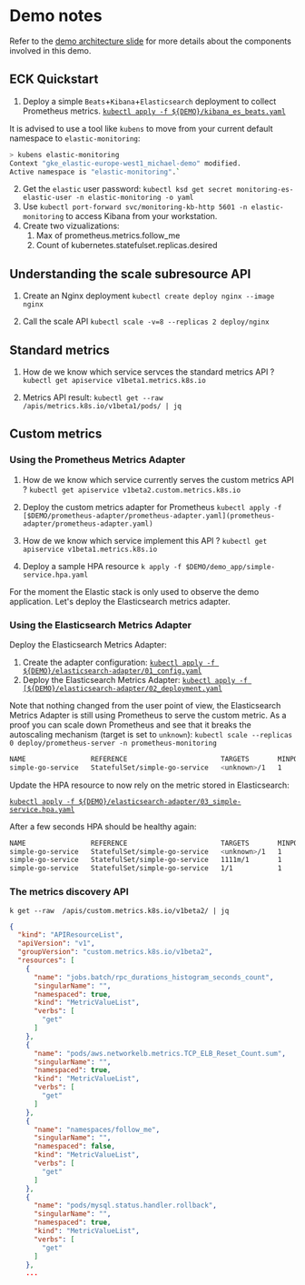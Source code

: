 # Demo notes

Refer to the [demo architecture slide](slides.pdf) for more details about the components involved in this demo.

## ECK Quickstart

1. Deploy a simple `Beats`+`Kibana`+`Elasticsearch` deployment to collect Prometheus metrics.
[`kubectl apply -f ${DEMO}/kibana_es_beats.yaml`](kibana_es_beats.yaml)

It is advised to use a tool like `kubens` to move from your current default namespace to `elastic-monitoring`:

```bash
> kubens elastic-monitoring
Context "gke_elastic-europe-west1_michael-demo" modified.
Active namespace is "elastic-monitoring".`
```

2. Get the `elastic` user password: `kubectl ksd get secret monitoring-es-elastic-user -n elastic-monitoring -o yaml`
3. Use `kubectl port-forward svc/monitoring-kb-http 5601 -n elastic-monitoring` to access Kibana from your workstation.
4. Create two vizualizations:
   1. Max of prometheus.metrics.follow_me
   2. Count of kubernetes.statefulset.replicas.desired

## Understanding the scale subresource API

1. Create an Nginx deployment
`kubectl create deploy nginx --image nginx`

2. Call the scale API
`kubectl scale -v=8 --replicas 2 deploy/nginx`

## Standard metrics

1. How de we know which service servces the standard metrics API ?
`kubectl get apiservice v1beta1.metrics.k8s.io`

2. Metrics API result: `kubectl get --raw  /apis/metrics.k8s.io/v1beta1/pods/ | jq`

## Custom metrics

### Using the Prometheus Metrics Adapter

1. How de we know which service currently serves the custom metrics API ?
`kubectl get apiservice v1beta2.custom.metrics.k8s.io`

2. Deploy the custom metrics adapter for Prometheus
`kubectl apply -f [$DEMO/prometheus-adapter/prometheus-adapter.yaml](prometheus-adapter/prometheus-adapter.yaml)`

3. How de we know which service implement this API ?
`kubectl get apiservice v1beta1.metrics.k8s.io`

4. Deploy a sample HPA resource
`k apply -f $DEMO/demo_app/simple-service.hpa.yaml`

For the moment the Elastic stack is only used to observe the demo application. Let's deploy the Elasticsearch metrics adapter.

### Using the Elasticsearch Metrics Adapter

Deploy the Elasticsearch Metrics Adapter:

1. Create the adapter configuration: [`kubectl apply -f ${DEMO}/elasticsearch-adapter/01_config.yaml`](elasticsearch-adapter/01_config.yaml)
2. Deploy the Elasticsearch Metrics Adapter: [`kubectl apply -f [${DEMO}/elasticsearch-adapter/02_deployment.yaml`](elasticsearch-adapter/02_deployment.yaml)

Note that nothing changed from the user point of view, the Elasticsearch Metrics Adapter is still using Prometheus to serve the custom metric. As a proof you can scale down Prometheus and see that it breaks the autoscaling mechanism (target is set to `unknown`):
`kubectl scale --replicas 0 deploy/prometheus-server -n prometheus-monitoring`

```bash
NAME                REFERENCE                       TARGETS       MINPODS   MAXPODS   REPLICAS   AGE
simple-go-service   StatefulSet/simple-go-service   <unknown>/1   1         10        9          8m6s
```

Update the HPA resource to now rely on the metric stored in Elasticsearch:

[`kubectl apply -f ${DEMO}/elasticsearch-adapter/03_simple-service.hpa.yaml`](elasticsearch-adapter/03_simple-service.hpa.yaml)

After a few seconds HPA should be healthy again:

```bash
NAME                REFERENCE                       TARGETS       MINPODS   MAXPODS   REPLICAS   AGE
simple-go-service   StatefulSet/simple-go-service   <unknown>/1   1         10        9          8m6s
simple-go-service   StatefulSet/simple-go-service   1111m/1       1         10        9          8m8s
simple-go-service   StatefulSet/simple-go-service   1/1           1         10        10         8m24s
```

### The metrics discovery API

```
k get --raw  /apis/custom.metrics.k8s.io/v1beta2/ | jq
```

```json
{
  "kind": "APIResourceList",
  "apiVersion": "v1",
  "groupVersion": "custom.metrics.k8s.io/v1beta2",
  "resources": [
    {
      "name": "jobs.batch/rpc_durations_histogram_seconds_count",
      "singularName": "",
      "namespaced": true,
      "kind": "MetricValueList",
      "verbs": [
        "get"
      ]
    },
    {
      "name": "pods/aws.networkelb.metrics.TCP_ELB_Reset_Count.sum",
      "singularName": "",
      "namespaced": true,
      "kind": "MetricValueList",
      "verbs": [
        "get"
      ]
    },
    {
      "name": "namespaces/follow_me",
      "singularName": "",
      "namespaced": false,
      "kind": "MetricValueList",
      "verbs": [
        "get"
      ]
    },
    {
      "name": "pods/mysql.status.handler.rollback",
      "singularName": "",
      "namespaced": true,
      "kind": "MetricValueList",
      "verbs": [
        "get"
      ]
    },
    ...
```

